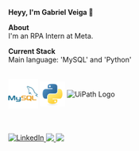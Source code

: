 **Heyy, I'm Gabriel Veiga 👋**

**About**  
I'm an RPA Intern at Meta.

**Current Stack**  
Main language: 'MySQL' and 'Python'

<div style="display: inline-block; margin-bottom: 50px;">
  <br>
  <img align="center" alt="MySQL Logo" height="60" width="60" src="https://raw.githubusercontent.com/devicons/devicon/master/icons/mysql/mysql-original-wordmark.svg">
  <img align="center" alt="Python Logo" height="50" width="50" src="https://raw.githubusercontent.com/devicons/devicon/master/icons/python/python-original.svg">
  <img align="center" alt="UiPath Logo" height="50" width="50" src="https://cdn.worldvectorlogo.com/logos/uipath.svg">
</div>

<br>
<div>
  <a href="https://www.linkedin.com/in/gabrielrveiga/" target="_blank">
    <img src="https://img.shields.io/badge/-LinkedIn-%230077B5?style=for-the-badge&logo=linkedin&logoColor=white" alt="LinkedIn" style="vertical-align: top; margin-right = 10px;">
  </a>
  <a href="https://www.instagram.com/gabrielrveiga_?igsh=N2xlcnRzODNjbnNn&utm_source=qr" target="_blank">
    <img src="https://img.shields.io/badge/-Instagram-%23E4405F?style=for-the-badge&logo=instagram&logoColor=white" target="_blank">
  </a>
  <a href="mailto:gabrielveiga1504@gmail.com">
    <img src="https://img.shields.io/badge/-Gmail-%23333?style=for-the-badge&logo=gmail&logoColor=white" target="_blank">
  </a>
</div>
